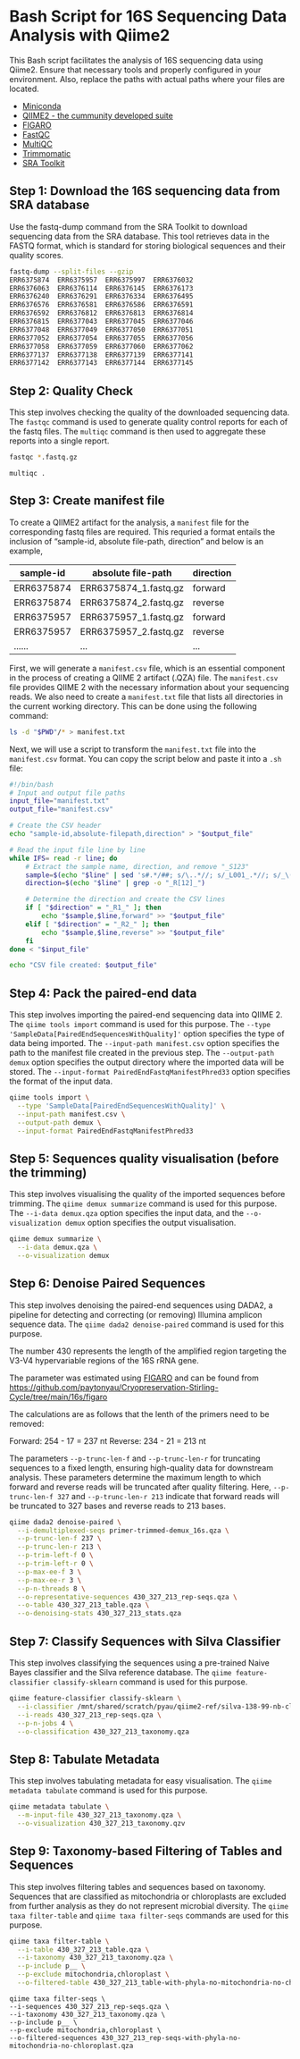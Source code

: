 
# Bash Script for 16S Sequencing Data Analysis with Qiime2

This Bash script facilitates the analysis of 16S sequencing data using Qiime2. Ensure that necessary tools and properly configured in your environment. Also, replace the paths with actual paths where your files are located.

- [Miniconda](https://docs.conda.io/en/latest/miniconda.html)
- [QIIME2 - the cummunity developed suite](https://qiime2.org/)
- [FIGARO](https://github.com/Zymo-Research/figaro)
- [FastQC](https://github.com/s-andrews/FastQC)
- [MultiQC](https://multiqc.info/)
- [Trimmomatic](http://www.usadellab.org/cms/?page=trimmomatic)
- [SRA Toolkit](https://github.com/ncbi/sra-tools)

## Step 1: Download the 16S sequencing data from SRA database

Use the fastq-dump command from the SRA Toolkit to download sequencing data from the SRA database. This tool retrieves data in the FASTQ format, which is standard for storing biological sequences and their quality scores.


```bash
fastq-dump --split-files --gzip
ERR6375874	ERR6375957	ERR6375997	ERR6376032
ERR6376063	ERR6376114	ERR6376145	ERR6376173
ERR6376240	ERR6376291	ERR6376334	ERR6376495
ERR6376576	ERR6376581	ERR6376586	ERR6376591
ERR6376592	ERR6376812	ERR6376813	ERR6376814
ERR6376815	ERR6377043	ERR6377045	ERR6377046
ERR6377048	ERR6377049	ERR6377050	ERR6377051
ERR6377052	ERR6377054	ERR6377055	ERR6377056
ERR6377058	ERR6377059	ERR6377060	ERR6377062
ERR6377137	ERR6377138	ERR6377139	ERR6377141
ERR6377142	ERR6377143	ERR6377144	ERR6377145
```

## Step 2: Quality Check

This step involves checking the quality of the downloaded sequencing data. The `fastqc` command is used to generate quality control reports for each of the fastq files. The `multiqc` command is then used to aggregate these reports into a single report.

```bash
fastqc *.fastq.gz
```
```
multiqc .
```

## Step 3: Create manifest file

To create a QIIME2 artifact for the analysis, a `manifest` file for the corresponding fastq files are required. This requried a format entails the inclusion of “sample-id, absolute file-path, direction” and below is an example,

|sample-id| absolute file-path| direction|
| ----------- | ----------- |----------- |
|ERR6375874|ERR6375874_1.fastq.gz|forward|
|ERR6375874|ERR6375874_2.fastq.gz|reverse|
|ERR6375957|ERR6375957_1.fastq.gz|forward|
|ERR6375957|ERR6375957_2.fastq.gz|reverse|
|......|...|...|


First, we will generate a `manifest.csv` file, which is an essential component in the process of creating a QIIME 2 artifact (.QZA) file. The `manifest.csv` file provides QIIME 2 with the necessary information about your sequencing reads. We also need to create a `manifest.txt` file that lists all directories in the current working directory. This can be done using the following command:

```bash
ls -d "$PWD"/* > manifest.txt
```

Next, we will use a script to transform the `manifest.txt` file into the `manifest.csv` format. You can copy the script below and paste it into a `.sh` file:

```bash
#!/bin/bash
# Input and output file paths
input_file="manifest.txt"
output_file="manifest.csv"

# Create the CSV header
echo "sample-id,absolute-filepath,direction" > "$output_file"

# Read the input file line by line
while IFS= read -r line; do
    # Extract the sample name, direction, and remove "_S123"
    sample=$(echo "$line" | sed 's#.*/##; s/\..*//; s/_L001_.*//; s/_\([0-9]\+\)$//; s/_S[0-9]\+$//')
    direction=$(echo "$line" | grep -o "_R[12]_")

    # Determine the direction and create the CSV lines
    if [ "$direction" = "_R1_" ]; then
        echo "$sample,$line,forward" >> "$output_file"
    elif [ "$direction" = "_R2_" ]; then
        echo "$sample,$line,reverse" >> "$output_file"
    fi
done < "$input_file"

echo "CSV file created: $output_file"
```

## Step 4: Pack the paired-end data
This step involves importing the paired-end sequencing data into QIIME 2. The `qiime tools import` command is used for this purpose. The `--type 'SampleData[PairedEndSequencesWithQuality]'` option specifies the type of data being imported. The `--input-path manifest.csv` option specifies the path to the manifest file created in the previous step. The `--output-path demux` option specifies the output directory where the imported data will be stored. The `--input-format PairedEndFastqManifestPhred33` option specifies the format of the input data.

```bash
qiime tools import \
  --type 'SampleData[PairedEndSequencesWithQuality]' \
  --input-path manifest.csv \
  --output-path demux \
  --input-format PairedEndFastqManifestPhred33
```

## Step 5: Sequences quality visualisation (before the trimming)
This step involves visualising the quality of the imported sequences before trimming. The `qiime demux summarize` command is used for this purpose. The `--i-data demux.qza` option specifies the input data, and the `--o-visualization demux` option specifies the output visualisation.

```bash
qiime demux summarize \
  --i-data demux.qza \
  --o-visualization demux
```

## Step 6: Denoise Paired Sequences

This step involves denoising the paired-end sequences using DADA2, a pipeline for detecting and correcting (or removing) Illumina amplicon sequence data. The `qiime dada2 denoise-paired` command is used for this purpose.

The number 430 represents the length of the amplified region targeting the V3-V4 hypervariable regions of the 16S rRNA gene. 

The parameter was estimated using [FIGARO](https://github.com/Zymo-Research/figaro) and can be found from https://github.com/paytonyau/Cryopreservation-Stirling-Cycle/tree/main/16s/figaro

The calculations are as follows that the lenth of the primers need to be removed:

Forward: 254 - 17 = 237 nt
Reverse: 234 - 21 = 213 nt

The parameters `--p-trunc-len-f` and `--p-trunc-len-r` for truncating sequences to a fixed length, ensuring high-quality data for downstream analysis. These parameters determine the maximum length to which forward and reverse reads will be truncated after quality filtering. Here, `--p-trunc-len-f 327` and `--p-trunc-len-r 213` indicate that forward reads will be truncated to 327 bases and reverse reads to 213 bases.

```bash
qiime dada2 denoise-paired \
  --i-demultiplexed-seqs primer-trimmed-demux_16s.qza \
  --p-trunc-len-f 237 \
  --p-trunc-len-r 213 \
  --p-trim-left-f 0 \
  --p-trim-left-r 0 \
  --p-max-ee-f 3 \
  --p-max-ee-r 3 \
  --p-n-threads 8 \
  --o-representative-sequences 430_327_213_rep-seqs.qza \
  --o-table 430_327_213_table.qza \
  --o-denoising-stats 430_327_213_stats.qza
```

## Step 7: Classify Sequences with Silva Classifier
This step involves classifying the sequences using a pre-trained Naive Bayes classifier and the Silva reference database. The `qiime feature-classifier classify-sklearn` command is used for this purpose.

```bash
qiime feature-classifier classify-sklearn \
  --i-classifier /mnt/shared/scratch/pyau/qiime2-ref/silva-138-99-nb-classifier.qza \
  --i-reads 430_327_213_rep-seqs.qza \
  --p-n-jobs 4 \
  --o-classification 430_327_213_taxonomy.qza
```

## Step 8: Tabulate Metadata
This step involves tabulating metadata for easy visualisation. The `qiime metadata tabulate` command is used for this purpose.

```bash
qiime metadata tabulate \
  --m-input-file 430_327_213_taxonomy.qza \
  --o-visualization 430_327_213_taxonomy.qzv
```

## Step 9: Taxonomy-based Filtering of Tables and Sequences
This step involves filtering tables and sequences based on taxonomy. Sequences that are classified as mitochondria or chloroplasts are excluded from further analysis as they do not represent microbial diversity. The `qiime taxa filter-table` and `qiime taxa filter-seqs` commands are used for this purpose.

```bash
qiime taxa filter-table \
  --i-table 430_327_213_table.qza \
  --i-taxonomy 430_327_213_taxonomy.qza \
  --p-include p__ \
  --p-exclude mitochondria,chloroplast \
  --o-filtered-table 430_327_213_table-with-phyla-no-mitochondria-no-chloroplast.qza
```

```
qiime taxa filter-seqs \
--i-sequences 430_327_213_rep-seqs.qza \
--i-taxonomy 430_327_213_taxonomy.qza \
--p-include p__ \
--p-exclude mitochondria,chloroplast \
--o-filtered-sequences 430_327_213_rep-seqs-with-phyla-no-mitochondria-no-chloroplast.qza
```

